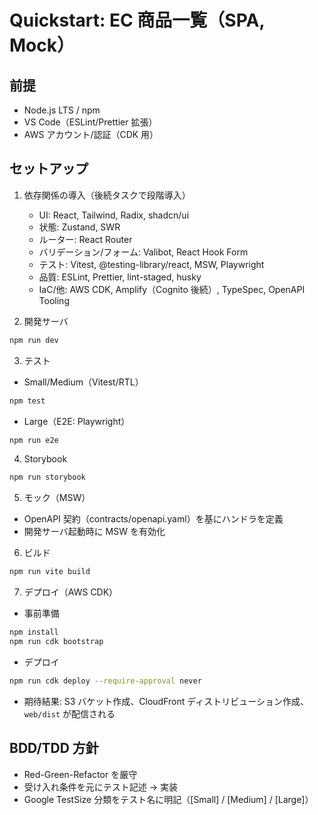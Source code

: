 # Quickstart: EC 商品一覧（SPA, Mock）

## 前提

- Node.js LTS / npm
- VS Code（ESLint/Prettier 拡張）
- AWS アカウント/認証（CDK 用）

## セットアップ

1. 依存関係の導入（後続タスクで段階導入）

   - UI: React, Tailwind, Radix, shadcn/ui
   - 状態: Zustand, SWR
   - ルーター: React Router
   - バリデーション/フォーム: Valibot, React Hook Form
   - テスト: Vitest, @testing-library/react, MSW, Playwright
   - 品質: ESLint, Prettier, lint-staged, husky
   - IaC/他: AWS CDK, Amplify（Cognito 後続）, TypeSpec, OpenAPI Tooling

2. 開発サーバ

```bash
npm run dev
```

3. テスト

- Small/Medium（Vitest/RTL）

```bash
npm test
```

- Large（E2E: Playwright）

```bash
npm run e2e
```

4. Storybook

```bash
npm run storybook
```

5. モック（MSW）

- OpenAPI 契約（contracts/openapi.yaml）を基にハンドラを定義
- 開発サーバ起動時に MSW を有効化

6. ビルド

```bash
npm run vite build
```

7. デプロイ（AWS CDK）

- 事前準備

```bash
npm install
npm run cdk bootstrap
```

- デプロイ

```bash
npm run cdk deploy --require-approval never
```

- 期待結果: S3 バケット作成、CloudFront ディストリビューション作成、`web/dist` が配信される

## BDD/TDD 方針

- Red-Green-Refactor を厳守
- 受け入れ条件を元にテスト記述 → 実装
- Google TestSize 分類をテスト名に明記（[Small] / [Medium] / [Large]）
